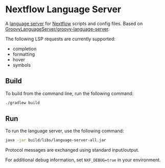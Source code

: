 # Nextflow Language Server

A [language server](https://microsoft.github.io/language-server-protocol/) for [Nextflow](https://nextflow.io/) scripts and config files. Based on [GroovyLanguageServer/groovy-language-server](https://github.com/GroovyLanguageServer/groovy-language-server).

The following LSP requests are currently supported:

- completion
- formatting
- hover
- symbols

## Build

To build from the command line, run the following command:

```sh
./gradlew build
```

## Run

To run the language server, use the following command:

```sh
java -jar build/libs/language-server-all.jar
```

Protocol messages are exchanged using standard input/output.

For additional debug information, set `NXF_DEBUG=true` in your environment.
